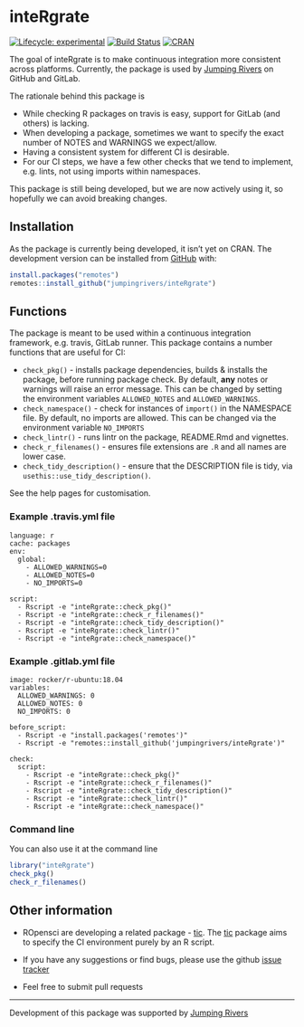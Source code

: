 
<!-- README.md is generated from README.Rmd. Please edit that file -->

# inteRgrate

<!-- badges: start -->

[![Lifecycle:
experimental](https://img.shields.io/badge/lifecycle-experimental-orange.svg)](https://www.tidyverse.org/lifecycle/#experimental)
[![Build
Status](https://travis-ci.org/jumpingrivers/inteRgrate.png?branch=master,dev)](https://travis-ci.org/jumpingrivers/inteRgrate)
[![CRAN](http://www.r-pkg.org/badges/version/inteRgrate)](https://cran.r-project.org/package=inteRgrate)
<!-- [![codecov.io](https://codecov.io/github/csgillespie/poweRlaw/coverage.svg?branch=master)](https://codecov.io/github/csgillespie/poweRlaw?branch=master) -->
<!-- [![Downloads](http://cranlogs.r-pkg.org/badges/poweRlaw?color=brightgreen)](https://cran.r-project.org/package=poweRlaw) -->

<!-- badges: end -->

The goal of inteRgrate is to make continuous integration more consistent
across platforms. Currently, the package is used by [Jumping
Rivers](https://www.jumpingrivers.com) on GitHub and GitLab.

The rationale behind this package is

  - While checking R packages on travis is easy, support for GitLab (and
    others) is lacking.
  - When developing a package, sometimes we want to specify the exact
    number of NOTES and WARNINGS we expect/allow.
  - Having a consistent system for different CI is desirable.
  - For our CI steps, we have a few other checks that we tend to
    implement, e.g. lints, not using imports within namespaces.

This package is still being developed, but we are now actively using it,
so hopefully we can avoid breaking changes.

## Installation

As the package is currently being developed, it isn’t yet on CRAN. The
development version can be installed from [GitHub](https://github.com/)
with:

``` r
install.packages("remotes")
remotes::install_github("jumpingrivers/inteRgrate")
```

## Functions

The package is meant to be used within a continuous integration
framework, e.g. travis, GitLab runner. This package contains a number
functions that are useful for CI:

  - `check_pkg()` - installs package dependencies, builds & installs the
    package, before running package check. By default, **any** notes or
    warnings will raise an error message. This can be changed by setting
    the environment variables `ALLOWED_NOTES` and `ALLOWED_WARNINGS`.
  - `check_namespace()` - check for instances of `import()` in the
    NAMESPACE file. By default, no imports are allowed. This can be
    changed via the environment variable `NO_IMPORTS`
  - `check_lintr()` - runs lintr on the package, README.Rmd and
    vignettes.
  - `check_r_filenames()` - ensures file extensions are `.R` and all
    names are lower case.
  - `check_tidy_description()` - ensure that the DESCRIPTION file is
    tidy, via `usethis::use_tidy_description()`.

See the help pages for customisation.

### Example .travis.yml file

    language: r
    cache: packages
    env:
      global:
        - ALLOWED_WARNINGS=0
        - ALLOWED_NOTES=0
        - NO_IMPORTS=0
    
    script:
      - Rscript -e "inteRgrate::check_pkg()"
      - Rscript -e "inteRgrate::check_r_filenames()"
      - Rscript -e "inteRgrate::check_tidy_description()"
      - Rscript -e "inteRgrate::check_lintr()"
      - Rscript -e "inteRgrate::check_namespace()"

### Example .gitlab.yml file

    image: rocker/r-ubuntu:18.04
    variables:
      ALLOWED_WARNINGS: 0
      ALLOWED_NOTES: 0
      NO_IMPORTS: 0
    
    before_script:
      - Rscript -e "install.packages('remotes')"
      - Rscript -e "remotes::install_github('jumpingrivers/inteRgrate')"
    
    check:
      script:
        - Rscript -e "inteRgrate::check_pkg()"
        - Rscript -e "inteRgrate::check_r_filenames()"
        - Rscript -e "inteRgrate::check_tidy_description()"
        - Rscript -e "inteRgrate::check_lintr()"
        - Rscript -e "inteRgrate::check_namespace()"

### Command line

You can also use it at the command line

``` r
library("inteRgrate")
check_pkg()
check_r_filenames()
```

## Other information

  - ROpensci are developing a related package -
    [tic](https://github.com/ropenscilabs/tic.package). The
    [tic](https://github.com/ropenscilabs/tic.package) package aims to
    specify the CI environment purely by an R script.

  - If you have any suggestions or find bugs, please use the github
    [issue tracker](https://github.com/jumpingrivers/inteRgrate/issues)

  - Feel free to submit pull requests

-----

Development of this package was supported by [Jumping
Rivers](https://www.jumpingrivers.com)
